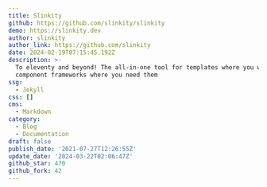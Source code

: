 ```yaml
---
title: Slinkity
github: https://github.com/slinkity/slinkity
demo: https://slinkity.dev
author: slinkity
author_link: https://github.com/slinkity
date: 2024-02-19T07:15:45.192Z
description: >-
  To eleventy and beyond! The all-in-one tool for templates where you want them,
  component frameworks where you need them
ssg:
  - Jekyll
css: []
cms:
  - Markdown
category:
  - Blog
  - Documentation
draft: false
publish_date: '2021-07-27T12:26:55Z'
update_date: '2024-03-22T02:06:47Z'
github_star: 470
github_fork: 42
---
```

